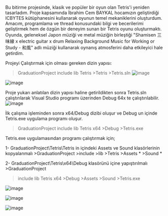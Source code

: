 Bu bitirme projesinde, klasik ve popüler bir oyun olan Tetris'i yeniden tasarladım. Proje kapsamında İbrahim Cem BAYKAL hocamızın geliştirdiği ICBYTES kütüphanesini kullanarak oyunun temel mekaniklerini oluşturdum. 
Amacım, programlama ve thread konusundaki bilgi ve becerilerimi geliştirmek hem de özgün bir deneyim sunan bir Tetris oyunu oluşturmaktı. Oyunda, geleneksel Japon müziği ve metal müziğin birleştiği 
"Shamisen 三味線 x electric guitar x drum Relaxing Background Music for Working or Study - 和風" adlı müziği kullanarak oynanış atmosferini daha etkileyici hale getirdim.

Projeyi Çalıştırmak için olması gereken dizin yapısı:
>GraduationProject
  >include
  >lib
  >Tetris
    >Tetris
    >Tetris.sln
![image](https://github.com/user-attachments/assets/5b17c4d4-ffe5-40c6-9002-9baeb5924807)

![image](https://github.com/user-attachments/assets/4833f284-3a79-4b77-aa91-18cdf582e5dc)


Proje yukarı anlatılan dizin yapısı haline getirildikten sonra Tetris.sln çalıştırılarak Visual Studio programı üzerinden Debug 64x te çalıştırılabilir.
![image](https://github.com/user-attachments/assets/e8afffbc-43d8-4316-ba15-25c4adabe9c6)

İlk çalışma işleminden sonra x64/Debug dizibi oluşur ve Debug un içinde Tetris.exe uygulama programı oluşur.
>GraduationProject
  >include
  >lib
  >Tetris
  >x64
    >Debug
      >Tetris.exe 

Tetris.exe uygulamasından programı çalıştırmak için;

  1- GraduationProject\Tetris\Tetris in içindeki Assets ve Sound klasörlerinin kopyalanmalı 
    >GraduationProject
      >include
      >lib
      >Tetris
        >Assets *
        >Sound *
        
  2- GraduationProject\Tetris\x64\Debug klasörünü içine yapıştırılmalı
    >GraduationProject
  >include
  >lib
  >Tetris
  >x64
    >Debug
      >Assets
      >Sound
      >Tetris.exe

![image](https://github.com/user-attachments/assets/03d71b9e-aa5d-4dec-939f-c655f54829a1)

![image](https://github.com/user-attachments/assets/4d85a162-6c62-4b84-a616-afca20d5857c)

![image](https://github.com/user-attachments/assets/e7ce7c21-e7c9-49c3-8d9a-eb9ba05a5d1a)


